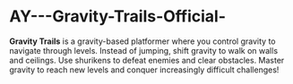 # AY---Gravity-Trails-Official-
**Gravity Trails** is a gravity-based platformer where you control gravity to navigate through levels. Instead of jumping, shift gravity to walk on walls and ceilings. Use shurikens to defeat enemies and clear obstacles. Master gravity to reach new levels and conquer increasingly difficult challenges!
